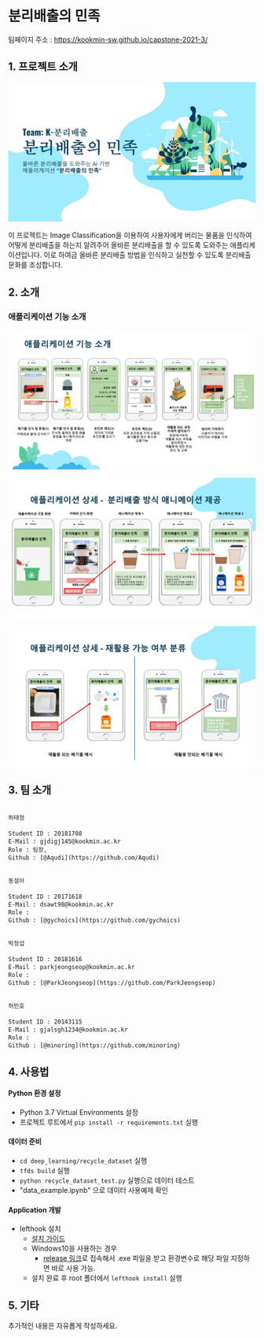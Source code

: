 # 분리배출의 민족

팀페이지 주소 : https://kookmin-sw.github.io/capstone-2021-3/


## 1. 프로젝트 소개

![프로젝트 소개](./Docs/img/0001.jpg)

이 프로젝트는 Image Classification을 이용하여 사용자에게 버리는 물품을 인식하여 어떻게 분리배출을 하는지 알려주어 올바른 분리배출을 할 수 있도록 도와주는 애플리케이션입니다.
이로 하여금 올바른 분리배출 방법을 인식하고 실천할 수 있도록 분리배출 문화를 조성합니다.


## 2. 소개

### 애플리케이션 기능 소개

![애플리케이션 기능](./Docs/img/0005.jpg)

![애플리케이션 상세](./Docs/img/0007.jpg)

![애플리케이션 상세](./Docs/img/0008.jpg)

## 3. 팀 소개
```

허태정

Student ID : 20181708
E-Mail : gjdigj145@kookmin.ac.kr
Role : 팀장,
Github : [@Aqudi](https://github.com/Aqudi)

```

```

동설아

Student ID : 20171618
E-Mail : dsawt98@kookmin.ac.kr
Role :
Github : [@gychoics](https://github.com/gychoics)

```

```

박정섭

Student ID : 20181616
E-Mail : parkjeongseop@kookmin.ac.kr
Role :
Github : [@ParkJeongseop](https://github.com/ParkJeongseop)

```

```

허민호

Student ID : 20143115
E-Mail : gjalsgh1234@kookmin.ac.kr
Role :
Github : [@minoring](https://github.com/minoring)

```


## 4. 사용법

#### **Python 환경 설정**
- Python 3.7 Virtual Environments 설정
- 프로젝트 루트에서 `pip install -r requirements.txt` 실행

#### **데이터 준비**
- `cd deep_learning/recycle_dataset` 실행
- `tfds build` 실행
- `python recycle_dataset_test.py` 실행으로 데이터 테스트
- "data_example.ipynb" 으로 데이터 사용예제 확인

#### Application 개발
+ lefthook 설치
  + [설치 가이드](https://github.com/Arkweid/lefthook/blob/master/docs/full_guide.md)
  + Windows10을 사용하는 경우
    + [release 링크](https://github.com/Arkweid/lefthook/releases)로 접속해서 .exe 파일을 받고 환경변수로 해당 파일 지정하면 바로 사용 가능.
  + 설치 완료 후 root 폴더에서 `lefthook install` 실행

## 5. 기타

추가적인 내용은 자유롭게 작성하세요.

